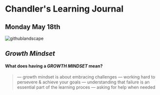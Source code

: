 # Chandler's Learning Journal

## Monday May 18th

![githublandscape](https://user-images.githubusercontent.com/65561871/82247136-c013f200-98fa-11ea-8aca-f4eb53fe50e4.jpg)

## *Growth Mindset*
#### What does having a ***GROWTH MINDSET*** mean?

> &mdash; growth mindset is about embracing challenges 
> &mdash; working hard to persevere & achieve your goals
> &mdash; understanding that failure is an essential part of the learning proces
> &mdash; asking for help when needed


